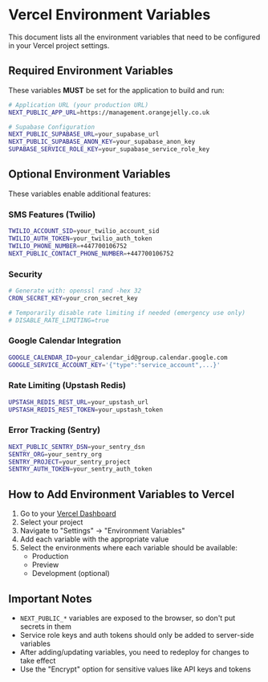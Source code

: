 # Vercel Environment Variables

This document lists all the environment variables that need to be configured in your Vercel project settings.

## Required Environment Variables

These variables **MUST** be set for the application to build and run:

```bash
# Application URL (your production URL)
NEXT_PUBLIC_APP_URL=https://management.orangejelly.co.uk

# Supabase Configuration
NEXT_PUBLIC_SUPABASE_URL=your_supabase_url
NEXT_PUBLIC_SUPABASE_ANON_KEY=your_supabase_anon_key
SUPABASE_SERVICE_ROLE_KEY=your_supabase_service_role_key
```

## Optional Environment Variables

These variables enable additional features:

### SMS Features (Twilio)
```bash
TWILIO_ACCOUNT_SID=your_twilio_account_sid
TWILIO_AUTH_TOKEN=your_twilio_auth_token
TWILIO_PHONE_NUMBER=+447700106752
NEXT_PUBLIC_CONTACT_PHONE_NUMBER=+447700106752
```

### Security
```bash
# Generate with: openssl rand -hex 32
CRON_SECRET_KEY=your_cron_secret_key

# Temporarily disable rate limiting if needed (emergency use only)
# DISABLE_RATE_LIMITING=true
```

### Google Calendar Integration
```bash
GOOGLE_CALENDAR_ID=your_calendar_id@group.calendar.google.com
GOOGLE_SERVICE_ACCOUNT_KEY='{"type":"service_account",...}'
```

### Rate Limiting (Upstash Redis)
```bash
UPSTASH_REDIS_REST_URL=your_upstash_url
UPSTASH_REDIS_REST_TOKEN=your_upstash_token
```

### Error Tracking (Sentry)
```bash
NEXT_PUBLIC_SENTRY_DSN=your_sentry_dsn
SENTRY_ORG=your_sentry_org
SENTRY_PROJECT=your_sentry_project
SENTRY_AUTH_TOKEN=your_sentry_auth_token
```

## How to Add Environment Variables to Vercel

1. Go to your [Vercel Dashboard](https://vercel.com/dashboard)
2. Select your project
3. Navigate to "Settings" → "Environment Variables"
4. Add each variable with the appropriate value
5. Select the environments where each variable should be available:
   - Production
   - Preview
   - Development (optional)

## Important Notes

- `NEXT_PUBLIC_*` variables are exposed to the browser, so don't put secrets in them
- Service role keys and auth tokens should only be added to server-side variables
- After adding/updating variables, you need to redeploy for changes to take effect
- Use the "Encrypt" option for sensitive values like API keys and tokens